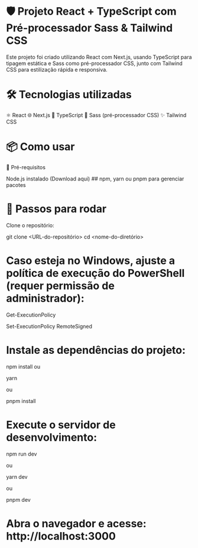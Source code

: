 # 🛡️ Projeto React + TypeScript com Pré-processador Sass & Tailwind CSS 

Este projeto foi criado utilizando React com Next.js, usando TypeScript para tipagem estática e Sass como pré-processador CSS, junto com Tailwind CSS para estilização rápida e responsiva.
  

# 🛠️ Tecnologias utilizadas 

⚛️ React
🌐 Next.js
💙 TypeScript
🎨 Sass (pré-processador CSS)
✨ Tailwind CSS


# 📦 Como usar 


🔧 Pré-requisitos

Node.js instalado (Download aqui) ## npm, yarn ou pnpm para gerenciar pacotes 



# 🏁 Passos para rodar


Clone o repositório:

git clone <URL-do-repositório>
cd <nome-do-diretório>


# Caso esteja no Windows, ajuste a política de execução do PowerShell (requer permissão de administrador):

Get-ExecutionPolicy


Set-ExecutionPolicy RemoteSigned


# Instale as dependências do projeto:

npm install
ou

yarn

ou

pnpm install

# Execute o servidor de desenvolvimento:

npm run dev 

ou

yarn dev

 ou
 
pnpm dev

# Abra o navegador e acesse: http://localhost:3000



